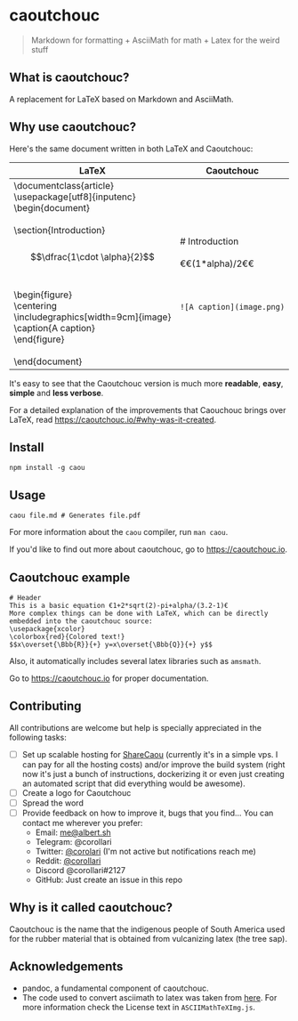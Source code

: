 # caoutchouc

> Markdown for formatting + AsciiMath for math + Latex for the weird stuff

## What is caoutchouc?
A replacement for LaTeX based on Markdown and AsciiMath.

## Why use caoutchouc?
Here's the same document written in both LaTeX and Caoutchouc:

| LaTeX                                                                                                                                                                                                                                                                                                                                         | Caoutchouc                                                                 |
|-----------------------------------------------------------------------------------------------------------------------------------------------------------------------------------------------------------------------------------------------------------------------------------------------------------------------------------------------|----------------------------------------------------------------------------|
| \documentclass{article}<br> \usepackage[utf8]{inputenc}<br> \begin{document}<br> <br>     \section{Introduction}<br> <br>     $$\dfrac{1\cdot \alpha}{2}$$<br> <br>     \begin{figure}<br>         \centering<br>         \includegraphics[width=9cm]{image}<br>         \caption{A caption}<br>     \end{figure}<br> <br> \end{document}<br> | <br><br><br><br># Introduction<br> <br> €€(1*alpha)/2€€<br> <br><br><br> `![A caption](image.png)` <br><br><br><br><br> |

It's easy to see that the Caoutchouc version is much more **readable**, **easy**, **simple** and **less verbose**.

For a detailed explanation of the improvements that Caouchouc brings over LaTeX, read <https://caoutchouc.io/#why-was-it-created>.

## Install
```
npm install -g caou
```

## Usage
```
caou file.md # Generates file.pdf
```

For more information about the `caou` compiler, run `man caou`.

If you'd like to find out more about caoutchouc, go to <https://caoutchouc.io>.

## Caoutchouc example
```
# Header
This is a basic equation €1+2*sqrt(2)-pi+alpha/(3.2-1)€  
More complex things can be done with LaTeX, which can be directly embedded into the caoutchouc source:
\usepackage{xcolor}
\colorbox{red}{Colored text!}
$$x\overset{\Bbb{R}}{+} y=x\overset{\Bbb{Q}}{+} y$$
```
Also, it automatically includes several latex libraries such as `amsmath`.

Go to <https://caoutchouc.io> for proper documentation.

## Contributing
All contributions are welcome but help is specially appreciated in the following tasks:
- [ ] Set up scalable hosting for [ShareCaou](https://github.com/corollari/sharecaou) (currently it's in a simple vps. I can pay for all the hosting costs) and/or improve the build system (right now it's just a bunch of instructions, dockerizing it or even just creating an automated script that did everything would be awesome).
- [ ] Create a logo for Caoutchouc
- [ ] Spread the word
- [ ] Provide feedback on how to improve it, bugs that you find... You can contact me wherever you prefer:
  - Email: <me@albert.sh>
  - Telegram: @corollari
  - Twitter: [@corolari](https://twitter.com/corolari) (I'm not active but notifications reach me)
  - Reddit: [@corollari](https://www.reddit.com/user/corollari)
  - Discord @corollari#2127
  - GitHub: Just create an issue in this repo

## Why is it called caoutchouc?
Caoutchouc is the name that the indigenous people of South America used for the rubber material that is obtained from vulcanizing latex (the tree sap).

## Acknowledgements
- pandoc, a fundamental component of caoutchouc.
- The code used to convert asciimath to latex was taken from [here](https://github.com/asciimath/asciimathml/blob/master/asciimath-based/ASCIIMathTeXImg.js). For more information check the License text in `ASCIIMathTeXImg.js`.

